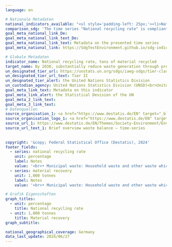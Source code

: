 ```yaml
---
language: en    

# Nationale Metadaten    
national_indicators_available: "<ul style='padding-left: 25px;'><li>National recycling rate</li> <li> Material recovery</li></ul>"    
comparison_sdg: 'The time series "National recycling rate" is compliant with the UN metadata. The time series "Material recovery" provides additional information.'    
goal_meta_national_link_De: 
goal_meta_national_link_text_De: 
goal_meta_national_link_text: Metadata on the presented time series
goal_meta_national_link: https://SdgTestEnvironment.github.io/sdg-indicators/public/Meta/12.5.1.pdf    

# Globale Metadaten    
indicator_name: National recycling rate, tons of material recycled    
target_name: By 2030, substantially reduce waste generation through prevention, reduction, recycling and reuse    
un_designated_tier_url: https://unstats.un.org/sdgs/iaeg-sdgs/tier-classification/    
un_designated_tier_url_text: Tier II    
un_desgnated_tier_alert: the United Nations Statistics Division    
un_custodian_agency: United Nations Statistics Division (UNSD)<br>United Nations Environment Programme (UNEP)    
goal_meta_link_text: Metadata on this indicator    
goal_meta_link_alert: the Statistical Devision of the UN    
goal_meta_2_link_text:     
goal_meta_3_link_text:         
# Datenquellen
source_organisation_1: <a href="https://www.destatis.de/EN" target="_blank"> Federal Statistical Office (Destatis) </a>
source_organisation_logo_1: <a href="https://www.destatis.de/EN" target="_blank"><img src="https://sdg-indikatoren.de/public/OrgImgEn/destatis.png" alt="Logo destatis" style="height:60px; width:148px"/></a>
source_url_1: https://www.destatis.de/EN/Themes/Society-Environment/Environment/Waste-Management/Tables/liste-brief-overview-waste-balance.html
source_url_text_1: Brief overview waste balance – time-series
    
    
copyright: '&copy; Federal Statistical Office (Destatis), 2024'    
footer_fields:
  - series: national recycling rate
    unit: percentage
    label: Notes
    value: '<br>• Municipal waste: Household waste and other waste which is similar in nature or composition to waste from households, e.g. commercial waste similar to household waste, market waste, Street-sweeping.<br>• 2022 preliminary data.<br>• Recycling rate: share of input of all treatment plants that are connected to the "Material recovery" processes total waste generation.<br>• Material recovery (recycled material): Recovery process in which the material of a waste becomes the same material again.'
  - series: material recovery
    unit: 1,000 tonnes
    label: Notes
    value: '<br>• Municipal waste: Household waste and other waste which is similar in nature or composition to waste from households, e.g. commercial waste similar to household waste, market waste, Street-sweeping.<br>• 2022 preliminary data.'    

# Grafik Eigenschaften    
graph_titles:
  - unit: percentage
    title: National recycling rate
  - unit: 1,000 tonnes
    title: Material recovery
graph_subtitle:     

national_geographical_coverage: Germany    
data_last_update: 2024/06/27    
---
```


<span></span>